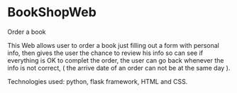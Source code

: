 # BookShopWeb
Order a book

This Web allows user to order a book just filling out a form with personal info, then gives the user
the chance to review his info so can see if everything is OK to complet the order, the user
can go back whenever the info is not correct, ( the arrive date of an order can not be at 
the same day ).

Technologies used: python, flask framework, HTML and CSS.
